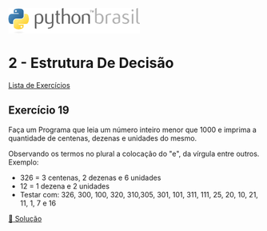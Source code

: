 ![pythonbrasil_logo](../../logo_pythonBrasil.png)

# 2 - Estrutura De Decisão 
[Lista de Exercícios](../../README.md)

## Exercício 19

Faça um Programa que leia um número inteiro menor que 1000 e imprima a quantidade de centenas, dezenas e unidades do mesmo.

Observando os termos no plural a colocação do "e", da vírgula entre outros. Exemplo:

- 326 = 3 centenas, 2 dezenas e 6 unidades
- 12 = 1 dezena e 2 unidades 
- Testar com: 326, 300, 100, 320, 310,305, 301, 101, 311, 111, 25, 20, 10, 21, 11, 1, 7 e 16

[:page_with_curl: Solução](__init__.py)
